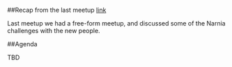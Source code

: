 ##Recap from the last meetup
[link](3-26-19.html)

Last meetup we had a free-form meetup, and discussed some of the Narnia challenges with the new people.

##Agenda

TBD